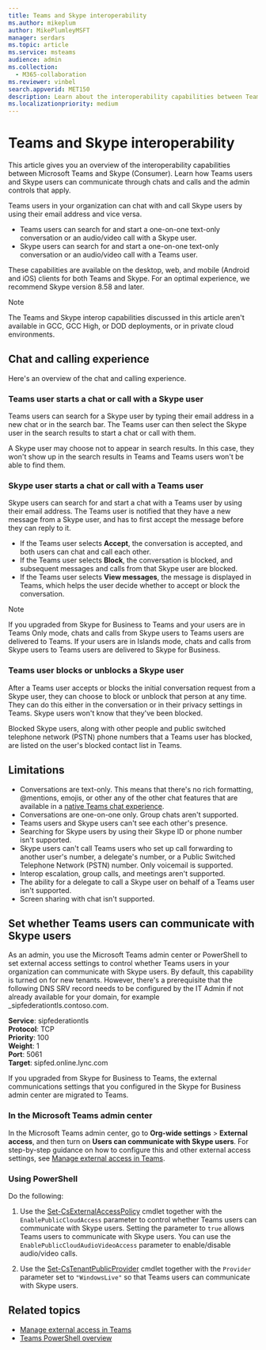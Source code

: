```yaml
---
title: Teams and Skype interoperability
ms.author: mikeplum
author: MikePlumleyMSFT
manager: serdars
ms.topic: article
ms.service: msteams
audience: admin
ms.collection:
  - M365-collaboration
ms.reviewer: vinbel
search.appverid: MET150
description: Learn about the interoperability capabilities between Teams users in your organization and Skype (Consumer) users.
ms.localizationpriority: medium
---
```


# Teams and Skype interoperability

This article gives you an overview of the interoperability capabilities between Microsoft Teams and Skype (Consumer). Learn how Teams users and Skype users can communicate through chats and calls and the admin controls that apply.

Teams users in your organization can chat with and call Skype users by using their email address and vice versa.

- Teams users can search for and start a one-on-one text-only conversation or an audio/video call with a Skype user.
- Skype users can search for and start a one-on-one text-only conversation or an audio/video call with a Teams user.

These capabilities are available on the desktop, web, and mobile (Android and iOS) clients for both Teams and Skype. For an optimal experience, we recommend Skype version 8.58 and later.

> [!NOTE]
> The Teams and Skype interop capabilities discussed in this article aren't available in GCC, GCC High, or DOD deployments, or in private cloud environments.

## Chat and calling experience

Here's an overview of the chat and calling experience.

### Teams user starts a chat or call with a Skype user

Teams users can search for a Skype user by typing their email address in a new chat or in the search bar.  The Teams user can then select the Skype user in the search results to start a chat or call with them.

A Skype user may choose not to appear in search results. In this case, they won't show up in the search results in Teams and Teams users won't be able to find them.

### Skype user starts a chat or call with a Teams user

Skype users can search for and start a chat with a Teams user by using their email address. The Teams user is notified that they have a new message from a Skype user, and has to first accept the message before they can reply to it.

- If the Teams user selects **Accept**, the conversation is accepted, and both users can chat and call each other.
- If the Teams user selects **Block**, the conversation is blocked, and subsequent messages and calls from that Skype user are blocked.
- If the Teams user selects **View messages**, the message is displayed in Teams, which helps the user decide whether to accept or block the conversation.

> [!NOTE]
> If you upgraded from Skype for Business to Teams and your users are in Teams Only mode, chats and calls from Skype users to Teams users are delivered to Teams. If your users are in Islands mode, chats and calls from Skype users to Teams users are delivered to Skype for Business.

### Teams user blocks or unblocks a Skype user

After a Teams user accepts or blocks the initial conversation request from a Skype user, they can choose to block or unblock that person at any time. They can do this either in the conversation or in their privacy settings in Teams. Skype users won't know that they've been blocked.

Blocked Skype users, along with other people and public switched telephone network (PSTN) phone numbers that a Teams user has blocked, are listed on the user's blocked contact list in Teams.

## Limitations

- Conversations are text-only. This means that there's no rich formatting, @mentions, emojis, or other any of the other chat features that are available in a [native Teams chat experience](native-chat-for-external-users.md).
- Conversations are one-on-one only. Group chats aren't supported.
- Teams users and Skype users can't see each other's presence.
- Searching for Skype users by using their Skype ID or phone number isn't supported.
- Skype users can't call Teams users who set up call forwarding to another user's number, a delegate's number, or a Public Switched Telephone Network (PSTN) number.  Only voicemail is supported.
- Interop escalation, group calls, and meetings aren't supported.
- The ability for a delegate to call a Skype user on behalf of a Teams user isn't supported.
- Screen sharing with chat isn't supported.

## Set whether Teams users can communicate with Skype users

As an admin, you use the Microsoft Teams admin center or PowerShell to set external access settings to control whether Teams users in your organization can communicate with Skype users. By default, this capability is turned on for new tenants. However, there's a prerequisite that the following DNS SRV record needs to be configured by the IT Admin if not already available for your domain, for example _sipfederationtls.contoso.com.  

**Service**: sipfederationtls<br/>
**Protocol**: TCP<br/>
**Priority**: 100<br/>
**Weight**: 1<br/>
**Port**: 5061<br/>
**Target**: sipfed.online.lync.com

If you upgraded from Skype for Business to Teams, the external communications settings that you configured in the Skype for Business admin center are migrated to Teams.

### In the Microsoft Teams admin center

In the Microsoft Teams admin center, go to **Org-wide settings** > **External access**, and then turn on **Users can communicate with Skype users**. For step-by-step guidance on how to configure this and other external access settings, see [Manage external access in Teams](./manage-external-access.md#allow-or-block-domains).

### Using PowerShell

Do the following: 
1. Use the [Set-CsExternalAccessPolicy](/powershell/module/skype/set-csexternalaccesspolicy) cmdlet together with the ```EnablePublicCloudAccess``` parameter to control whether Teams users can communicate with Skype users. Setting the parameter to ```true``` allows Teams users to communicate with Skype users. You can use the ```EnablePublicCloudAudioVideoAccess``` parameter to enable/disable audio/video calls.

2. Use the [Set-CsTenantPublicProvider](/powershell/module/skype/Set-CsTenantPublicProvider) cmdlet together with the ```Provider``` parameter set to ```"WindowsLive"``` so that Teams users can communicate with Skype users.

## Related topics

- [Manage external access in Teams](manage-external-access.md)
- [Teams PowerShell overview](teams-powershell-overview.md)
